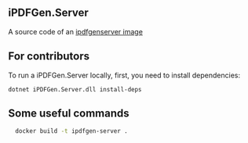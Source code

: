 ## iPDFGen.Server

A source code of an [ipdfgenserver image](https://hub.docker.com/repository/docker/marisvigulis/ipdfgenserver)

## For contributors
To run a iPDFGen.Server locally, first, you need to install dependencies:
```
dotnet iPDFGen.Server.dll install-deps
```


## Some useful commands

```bash
  docker build -t ipdfgen-server .
```

